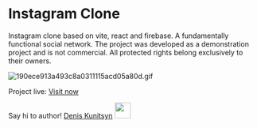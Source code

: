 # Instagram Clone

Instagram clone based on vite, react and firebase.
A fundamentally functional social network. The project was developed as a demonstration project and is not commercial. All protected rights belong exclusively to their owners.

<img src="https://imgeasy.com/images/190ece913a493c8a0311115acd05a80d.gif" alt="190ece913a493c8a0311115acd05a80d.gif" border="0" />

Project live: <a href="https://inst-motive.netlify.app" target="_blank">Visit now</a>


<span align="center"> Say hi to author! <a href="t.me/sxmotive" target="_blank">Denis Kunitsyn</a>
<img src="https://github.com/blackcater/blackcater/raw/main/images/Hi.gif" height="32"/></span>


